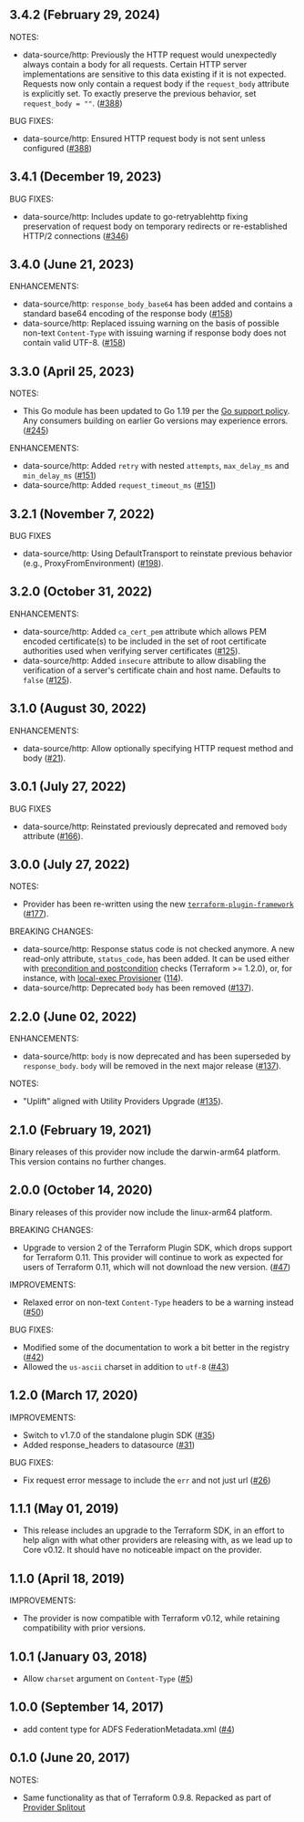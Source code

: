 ## 3.4.2 (February 29, 2024)

NOTES:

* data-source/http: Previously the HTTP request would unexpectedly always contain a body for all requests. Certain HTTP server implementations are sensitive to this data existing if it is not expected. Requests now only contain a request body if the `request_body` attribute is explicitly set. To exactly preserve the previous behavior, set `request_body = ""`. ([#388](https://github.com/hashicorp/terraform-provider-http/issues/388))

BUG FIXES:

* data-source/http: Ensured HTTP request body is not sent unless configured ([#388](https://github.com/hashicorp/terraform-provider-http/issues/388))

## 3.4.1 (December 19, 2023)

BUG FIXES:

* data-source/http: Includes update to go-retryablehttp fixing preservation of request body on temporary redirects or re-established HTTP/2 connections ([#346](https://github.com/hashicorp/terraform-provider-http/issues/346))

## 3.4.0 (June 21, 2023)

ENHANCEMENTS:

* data-source/http: `response_body_base64` has been added and contains a standard base64 encoding of the response body ([#158](https://github.com/hashicorp/terraform-provider-http/issues/158))
* data-source/http: Replaced issuing warning on the basis of possible non-text `Content-Type` with issuing warning if response body does not contain valid UTF-8. ([#158](https://github.com/hashicorp/terraform-provider-http/issues/158))

## 3.3.0 (April 25, 2023)

NOTES:

* This Go module has been updated to Go 1.19 per the [Go support policy](https://golang.org/doc/devel/release.html#policy). Any consumers building on earlier Go versions may experience errors. ([#245](https://github.com/hashicorp/terraform-provider-http/issues/245))

ENHANCEMENTS:

* data-source/http: Added `retry` with nested `attempts`, `max_delay_ms` and `min_delay_ms` ([#151](https://github.com/hashicorp/terraform-provider-http/issues/151))
* data-source/http: Added `request_timeout_ms` ([#151](https://github.com/hashicorp/terraform-provider-http/issues/151))

## 3.2.1 (November 7, 2022)

BUG FIXES

* data-source/http: Using DefaultTransport to reinstate previous behavior (e.g., ProxyFromEnvironment) ([#198](https://github.com/hashicorp/terraform-provider-http/pull/198)).

## 3.2.0 (October 31, 2022)

ENHANCEMENTS:

* data-source/http: Added `ca_cert_pem` attribute which allows PEM encoded certificate(s) to be included in the set of root certificate authorities used when verifying server certificates ([#125](https://github.com/hashicorp/terraform-provider-http/pull/125)).
* data-source/http: Added `insecure` attribute to allow disabling the verification of a server's certificate chain and host name. Defaults to `false` ([#125](https://github.com/hashicorp/terraform-provider-http/pull/125)).

## 3.1.0 (August 30, 2022)

ENHANCEMENTS:

* data-source/http: Allow optionally specifying HTTP request method and body ([#21](https://github.com/hashicorp/terraform-provider-http/issues/21)).

## 3.0.1 (July 27, 2022)

BUG FIXES

* data-source/http: Reinstated previously deprecated and removed `body` attribute ([#166](https://github.com/hashicorp/terraform-provider-http/pull/166)).


## 3.0.0 (July 27, 2022)

NOTES:

* Provider has been re-written using the new [`terraform-plugin-framework`](https://www.terraform.io/plugin/framework) ([#177](https://github.com/hashicorp/terraform-provider-http/pull/142)).

BREAKING CHANGES:

* data-source/http: Response status code is not checked anymore. A new read-only attribute, `status_code`, has been added. It can be used either with
  [precondition and postcondition](https://www.terraform.io/language/expressions/custom-conditions#preconditions-and-postconditions) checks (Terraform >= 1.2.0), or, for instance, 
  with [local-exec Provisioner](https://www.terraform.io/language/resources/provisioners/local-exec) ([114](https://github.com/hashicorp/terraform-provider-http/pull/114)).
* data-source/http: Deprecated `body` has been removed ([#137](https://github.com/hashicorp/terraform-provider-http/pull/137)).

## 2.2.0 (June 02, 2022)

ENHANCEMENTS:

* data-source/http: `body` is now deprecated and has been superseded by `response_body`. `body` will be removed in the next major release ([#137](https://github.com/hashicorp/terraform-provider-http/pull/137)).  

NOTES:

* "Uplift" aligned with Utility Providers Upgrade ([#135](https://github.com/hashicorp/terraform-provider-http/issues/135)).

## 2.1.0 (February 19, 2021)

Binary releases of this provider now include the darwin-arm64 platform. This version contains no further changes.

## 2.0.0 (October 14, 2020)

Binary releases of this provider now include the linux-arm64 platform.

BREAKING CHANGES:

* Upgrade to version 2 of the Terraform Plugin SDK, which drops support for Terraform 0.11. This provider will continue to work as expected for users of Terraform 0.11, which will not download the new version. ([#47](https://github.com/terraform-providers/terraform-provider-http/issues/47))

IMPROVEMENTS:

* Relaxed error on non-text `Content-Type` headers to be a warning instead ([#50](https://github.com/terraform-providers/terraform-provider-http/issues/50))

BUG FIXES:

* Modified some of the documentation to work a bit better in the registry ([#42](https://github.com/terraform-providers/terraform-provider-http/issues/42))
* Allowed the `us-ascii` charset in addition to `utf-8` ([#43](https://github.com/terraform-providers/terraform-provider-http/issues/43))

## 1.2.0 (March 17, 2020)

IMPROVEMENTS:

* Switch to v1.7.0 of the standalone plugin SDK ([#35](https://github.com/terraform-providers/terraform-provider-http/issues/35))
* Added response_headers to datasource ([#31](https://github.com/terraform-providers/terraform-provider-http/issues/31))

BUG FIXES:

* Fix request error message to include the `err` and not just url ([#26](https://github.com/terraform-providers/terraform-provider-http/issues/26))

## 1.1.1 (May 01, 2019)

* This release includes an upgrade to the Terraform SDK, in an effort to help align with what other providers are releasing with, as we lead up to Core v0.12. It should have no noticeable impact on the provider.

## 1.1.0 (April 18, 2019)

IMPROVEMENTS:

* The provider is now compatible with Terraform v0.12, while retaining compatibility with prior versions.

## 1.0.1 (January 03, 2018)

* Allow `charset` argument on `Content-Type` ([#5](https://github.com/terraform-providers/terraform-provider-http/issues/5))

## 1.0.0 (September 14, 2017)

* add content type for ADFS FederationMetadata.xml ([#4](https://github.com/terraform-providers/terraform-provider-http/issues/4))

## 0.1.0 (June 20, 2017)

NOTES:

* Same functionality as that of Terraform 0.9.8. Repacked as part of [Provider Splitout](https://www.hashicorp.com/blog/upcoming-provider-changes-in-terraform-0-10/)
